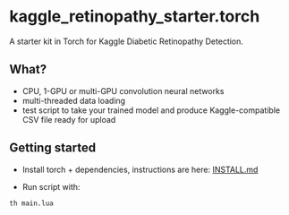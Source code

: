 # kaggle_retinopathy_starter.torch
A starter kit in Torch for Kaggle Diabetic Retinopathy Detection.

## What?
- CPU, 1-GPU or multi-GPU convolution neural networks
- multi-threaded data loading
- test script to take your trained model and produce Kaggle-compatible CSV file ready for upload

## Getting started
- Install torch + dependencies, instructions are here: [INSTALL.md](INSTALL.md)

- Run script with:
```
th main.lua
```

